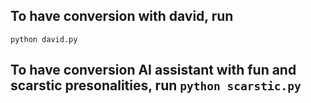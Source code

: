 ## To have conversion with david, run
```python david.py```

## To have conversion AI assistant with fun and scarstic presonalities, run ```python scarstic.py```